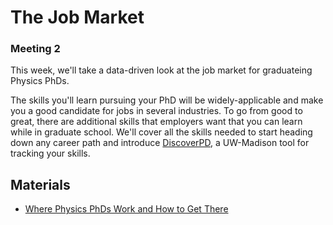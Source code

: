 # The Job Market

### Meeting 2

This week, we'll take a data-driven look at the job market for graduateing Physics PhDs.

The skills you'll learn pursuing your PhD will be widely-applicable and make you a good candidate for jobs in several industries.
To go from good to great, there are additional skills that employers want that you can learn while in graduate school.
We'll cover all the skills needed to start heading down any career path and introduce [DiscoverPD](https://my.grad.wisc.edu/DiscoverPD), a UW-Madison tool for tracking your skills. 


## Materials

- [Where Physics PhDs Work and How to Get There](https://github.com/rmorgan10/UWMadisonPGSC-PD/blob/master/Meetings/Meeting_2/JobMarket.pdf)

